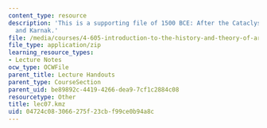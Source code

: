 ```yaml
---
content_type: resource
description: 'This is a supporting file of 1500 BCE: After the Cataclysm: Knossos
  and Karnak.'
file: /media/courses/4-605-introduction-to-the-history-and-theory-of-architecture-spring-2012/04724c083066275f23cbf99ce0b94a8c_lec07.kmz
file_type: application/zip
learning_resource_types:
- Lecture Notes
ocw_type: OCWFile
parent_title: Lecture Handouts
parent_type: CourseSection
parent_uid: be89892c-4419-4266-dea9-7cf1c2884c08
resourcetype: Other
title: lec07.kmz
uid: 04724c08-3066-275f-23cb-f99ce0b94a8c
---
```

